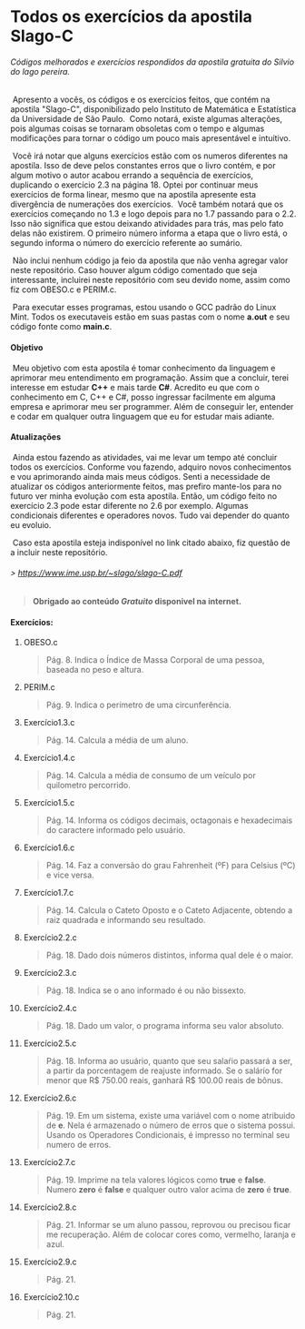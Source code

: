 # Todos os exercícios da apostila Slago-C

###### Códigos melhorados e exercícios respondidos da apostila gratuita do Silvio do lago pereira.

​		Apresento a vocês, os códigos e os exercícios feitos, que contém na apostila "Slago-C", disponibilizado pelo Instituto de Matemática e Estatística da Universidade de São Paulo. 
​		Como notará, existe algumas alterações, pois algumas coisas se tornaram obsoletas com o tempo e algumas modificações para tornar o código um pouco mais apresentável e intuítivo.

​		Você irá notar que alguns exercícios estão com os numeros diferentes na apostila. Isso de deve pelos constantes erros que o livro contém, e por algum motivo o autor acabou errando a sequência de exercícios, duplicando o exercício 2.3 na página 18. Optei por continuar meus exercícios de forma linear, mesmo que na apostila apresente esta divergência de numerações dos exercícios.
​		Você também notará que os exercícios começando no 1.3 e logo depois para no 1.7 passando para o 2.2. Isso não significa que estou deixando atividades para trás, mas pelo fato delas não existirem. O primeiro número informa a etapa que o livro está, o segundo informa o número do exercício referente ao sumário.

​		Não inclui nenhum código ja feio da apostila que não venha agregar valor neste repositório. Caso houver algum código comentado que seja interessante, incluirei neste repositório com seu devido nome, assim como fiz com OBESO.c e PERIM.c. 

​		Para executar esses programas, estou usando o GCC padrão do Linux Mint. Todos os executaveis estão em suas pastas com o nome **a.out** e seu código fonte como **main.c**. 



#### Objetivo

​		Meu objetivo com esta apostila é tomar conhecimento da linguagem e aprimorar meu entendimento em programação.  Assim que a concluir, terei interesse em estudar **C++** e mais tarde **C#**. Acredito eu que com o conhecimento em C, C++ e C#, posso ingressar facilmente em alguma empresa e aprimorar meu ser programmer. Além de conseguir ler, entender e codar em qualquer outra linguagem que eu for estudar mais adiante.



#### Atualizações

​		Ainda estou fazendo as atividades, vai me levar um tempo até concluir todos os exercícios. Conforme vou fazendo, adquiro novos conhecimentos e vou aprimorando ainda mais meus códigos. Senti a necessidade de atualizar os códigos anteriormente feitos, mas prefiro mante-los para no futuro ver minha evolução com esta apostila. Então, um código feito no exercício 2.3 pode estar diferente no 2.6 por exemplo. Algumas condicionais diferentes e operadores novos. Tudo vai depender do quanto eu evoluio.



​		Caso esta apostila esteja indisponível no link citado abaixo, fiz questão de a incluir neste repositório.

###### > https://www.ime.usp.br/~slago/slago-C.pdf

> **Obrigado ao conteúdo _Gratuito_ disponivel na internet.**

#### Exercícios:

1. OBESO.c

   > Pág. 8. Indica o Índice de Massa Corporal de uma pessoa, baseada no peso e altura.

2. PERIM.c

   > Pág. 9. Indica o perímetro de uma circunferência.

3. Exercício1.3.c

   > Pág. 14. Calcula a média de um aluno.

4. Exercício1.4.c

   > Pág. 14. Calcula a média de consumo de um veículo por quilometro percorrido.

5. Exercício1.5.c

   > Pág. 14. Informa os códigos decimais, octagonais e hexadecimais do caractere informado pelo usuário.

6. Exercício1.6.c

   > Pág. 14. Faz a conversão do grau Fahrenheit (ºF) para Celsius (ºC) e vice versa.

7. Exercício1.7.c

   > Pág. 14. Calcula o Cateto Oposto e o  Cateto Adjacente, obtendo a raiz quadrada e informando seu resultado.

12. Exercício2.2.c

    > Pág. 18. Dado dois números distintos, informa qual dele é o maior.

13. Exercício2.3.c

    > Pág. 18. Indica se o ano informado é ou não bissexto.

14. Exercício2.4.c

    > Pág. 18. Dado um valor, o programa informa seu valor absoluto. 
    
11. Exercício2.5.c

    > Pág. 18. Informa ao usuário, quanto que seu salaŕio passará a ser, a partir da porcentagem de reajuste informado. Se o salário for menor que R$ 750.00 reais, ganhará R$ 100.00 reais de bônus.

12. Exercício2.6.c

    > Pág. 19. Em um sistema, existe uma variável com o nome atribuido de **e**. Nela é armazenado o número de erros que o sistema possui. Usando os Operadores Condicionais, é impresso no terminal seu numero de erros.
    >
    
13. Exercício2.7.c

    > Pág. 19. Imprime na tela valores lógicos como **true** e **false**. Numero **zero** é **false** e qualquer outro valor acima de **zero** é **true**.

14. Exercício2.8.c

    > Pág. 21. Informar se um aluno passou, reprovou ou precisou ficar me recuperação. Além de colocar cores como, vermelho, laranja e azul.
    
15. Exercício2.9.c

    > Pág. 21.

16. Exercício2.10.c

    > Pág. 21.